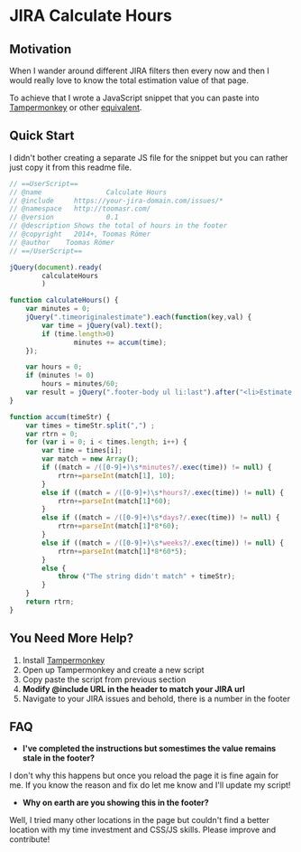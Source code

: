 # JIRA Calculate Hours

Motivation
----------

When I wander around different JIRA filters then every now and then I would really love to know the total estimation value of that page.

To achieve that I wrote a JavaScript snippet that you can paste into [Tampermonkey](https://chrome.google.com/webstore/detail/tampermonkey/dhdgffkkebhmkfjojejmpbldmpobfkfo?hl=en) or other [equivalent](http://appcrawlr.com/app/uberGrid/652164).


Quick Start
-----------

I didn't bother creating a separate JS file for the snippet but you can rather just copy it from this readme file.

```javascript
// ==UserScript==
// @name                Calculate Hours
// @include     https://your-jira-domain.com/issues/*
// @namespace   http://toomasr.com/
// @version             0.1
// @description Shows the total of hours in the footer
// @copyright   2014+, Toomas Römer
// @author    Toomas Römer
// ==/UserScript==

jQuery(document).ready(
        calculateHours
        )

function calculateHours() {
    var minutes = 0;
    jQuery(".timeoriginalestimate").each(function(key,val) {
        var time = jQuery(val).text();
        if (time.length>0)
                minutes += accum(time);
    });

    var hours = 0;
    if (minutes != 0)
        hours = minutes/60;
    var result = jQuery(".footer-body ul li:last").after("<li>Estimate: "+(hours)+" hours</li>");
}

function accum(timeStr) {
    var times = timeStr.split(",") ;
    var rtrn = 0;
    for (var i = 0; i < times.length; i++) {
        var time = times[i];
        var match = new Array();
        if ((match = /([0-9]+)\s*minutes?/.exec(time)) != null) {
            rtrn+=parseInt(match[1], 10);
        }
        else if ((match = /([0-9]+)\s*hours?/.exec(time)) != null) {
            rtrn+=parseInt(match[1]*60);
        }
        else if ((match = /([0-9]+)\s*days?/.exec(time)) != null) {
            rtrn+=parseInt(match[1]*8*60);
        }
        else if ((match = /([0-9]+)\s*weeks?/.exec(time)) != null) {
            rtrn+=parseInt(match[1]*8*60*5);
        }
        else {
            throw ("The string didn't match" + timeStr);
        }
    }
    return rtrn;
}

```

You Need More Help?
-------------------

1. Install [Tampermonkey](https://chrome.google.com/webstore/detail/tampermonkey/dhdgffkkebhmkfjojejmpbldmpobfkfo?hl=en)
2. Open up Tampermonkey and create a new script
3. Copy paste the script from previous section
4. **Modify @include URL in the header to match your JIRA url**
5. Navigate to your JIRA issues and behold, there is a number in the footer

FAQ
--------

* **I've completed the instructions but somestimes the value remains stale in the footer?**

I don't why this happens but once you reload the page it is fine again for me. If you know the reason and fix do let me know and I'll update my script!

* **Why on earth are you showing this in the footer?**

Well, I tried many other locations in the page but couldn't find a better location with my time investment and CSS/JS skills. Please improve and contribute!

